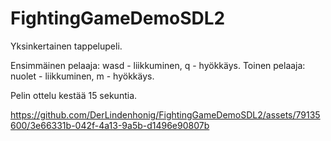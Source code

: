# FightingGameDemoSDL2

Yksinkertainen tappelupeli.

Ensimmäinen pelaaja: wasd - liikkuminen, q - hyökkäys.
Toinen pelaaja: nuolet - liikkuminen, m - hyökkäys.

Pelin ottelu kestää 15 sekuntia.

https://github.com/DerLindenhonig/FightingGameDemoSDL2/assets/79135600/3e66331b-042f-4a13-9a5b-d1496e90807b
